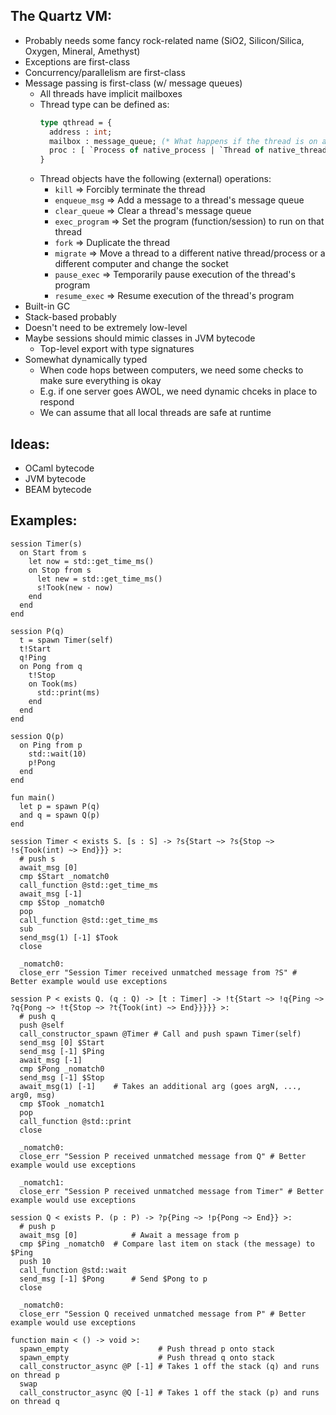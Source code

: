 The Quartz VM:
-------------

* Probably needs some fancy rock-related name (SiO2, Silicon/Silica, Oxygen, Mineral, Amethyst)
* Exceptions are first-class
* Concurrency/parallelism are first-class
* Message passing is first-class (w/ message queues)
  + All threads have implicit mailboxes
  + Thread type can be defined as:
    ```ocaml
    type qthread = {
      address : int;
      mailbox : message_queue; (* What happens if the thread is on a different computer? *)
      proc : [ `Process of native_process | `Thread of native_thread | `Socket of native_socket ];
    }
    ```
  + Thread objects have the following (external) operations:
    - `kill`         => Forcibly terminate the thread
    - `enqueue_msg`  => Add a message to a thread's message queue
    - `clear_queue`  => Clear a thread's message queue
    - `exec_program` => Set the program (function/session) to run on that thread
    - `fork`         => Duplicate the thread
    - `migrate`      => Move a thread to a different native thread/process or a different computer and change the socket
    - `pause_exec`   => Temporarily pause execution of the thread's program
    - `resume_exec`  => Resume execution of the thread's program
* Built-in GC
* Stack-based probably
* Doesn't need to be extremely low-level
* Maybe sessions should mimic classes in JVM bytecode
  + Top-level export with type signatures
* Somewhat dynamically typed
  + When code hops between computers, we need some checks to make sure everything is okay
  + E.g. if one server goes AWOL, we need dynamic chceks in place to respond
  + We can assume that all local threads are safe at runtime

## Ideas:

* OCaml bytecode
* JVM bytecode
* BEAM bytecode

## Examples:

```
session Timer(s)
  on Start from s
    let now = std::get_time_ms()
    on Stop from s
      let new = std::get_time_ms()
      s!Took(new - now)
    end
  end
end

session P(q)
  t = spawn Timer(self)
  t!Start
  q!Ping
  on Pong from q
    t!Stop
    on Took(ms)
      std::print(ms)
    end
  end
end

session Q(p)
  on Ping from p
    std::wait(10)
    p!Pong
  end
end

fun main()
  let p = spawn P(q)
  and q = spawn Q(p)
end
```

```
session Timer < exists S. [s : S] -> ?s{Start ~> ?s{Stop ~> !s{Took(int) ~> End}}} >:
  # push s
  await_msg [0]
  cmp $Start _nomatch0
  call_function @std::get_time_ms
  await_msg [-1]
  cmp $Stop _nomatch0
  pop
  call_function @std::get_time_ms
  sub
  send_msg(1) [-1] $Took
  close

  _nomatch0:
  close_err "Session Timer received unmatched message from ?S" # Better example would use exceptions

session P < exists Q. (q : Q) -> [t : Timer] -> !t{Start ~> !q{Ping ~> ?q{Pong ~> !t{Stop ~> ?t{Took(int) ~> End}}}}} >:
  # push q
  push @self
  call_constructor_spawn @Timer # Call and push spawn Timer(self)
  send_msg [0] $Start
  send_msg [-1] $Ping
  await_msg [-1]
  cmp $Pong _nomatch0
  send_msg [-1] $Stop
  await_msg(1) [-1]    # Takes an additional arg (goes argN, ..., arg0, msg)
  cmp $Took _nomatch1
  pop
  call_function @std::print
  close

  _nomatch0:
  close_err "Session P received unmatched message from Q" # Better example would use exceptions

  _nomatch1:
  close_err "Session P received unmatched message from Timer" # Better example would use exceptions

session Q < exists P. (p : P) -> ?p{Ping ~> !p{Pong ~> End}} >:
  # push p
  await_msg [0]            # Await a message from p
  cmp $Ping _nomatch0  # Compare last item on stack (the message) to $Ping
  push 10
  call_function @std::wait
  send_msg [-1] $Pong      # Send $Pong to p
  close
  
  _nomatch0:
  close_err "Session Q received unmatched message from P" # Better example would use exceptions

function main < () -> void >:
  spawn_empty                    # Push thread p onto stack
  spawn_empty                    # Push thread q onto stack
  call_constructor_async @P [-1] # Takes 1 off the stack (q) and runs on thread p
  swap
  call_constructor_async @Q [-1] # Takes 1 off the stack (p) and runs on thread q
```
